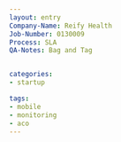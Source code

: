 ```yaml
---
layout: entry
Company-Name: Reify Health
Job-Number: 0130009
Process: SLA
QA-Notes: Bag and Tag


categories:
- startup

tags:
- mobile
- monitoring
- aco
---
```

